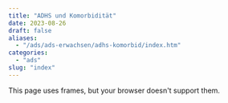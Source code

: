 ```yaml
---
title: "ADHS und Komorbidität"
date: 2023-08-26
draft: false
aliases:
  - "/ads/ads-erwachsen/adhs-komorbid/index.htm"
categories:
  - "ads"
slug: "index"
---
```


This page uses frames, but your browser doesn't support them.